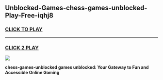 
## Unblocked-Games-chess-games-unblocked-Play-Free-iqhj8
<h3>
<a href="https://premium76.site?title=chess-games-unblocked&ref=20M">CLICK TO PLAY</a></h3>
<hr>

<h3>
<a href="https://premium76.site?title=chess-games-unblocked&ref=20M">CLICK 2 PLAY</a>
  
</h3>

<a href="https://premium76.site?title=chess-games-unblocked&ref=19M"><img src="https://clearcache.store/games.png"></a>


**chess-games-unblocked games unblocked: Your Gateway to Fun and Accessible Online Gaming**
